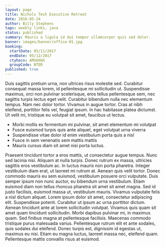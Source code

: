 ```yaml
---
layout: page
title: Nichols Tech Executive Retreat
date: 2016-05-24
author: Billy Stephens
tags: weekly links, java
status: published
summary: Mauris a ligula id dui tempor ullamcorper quis sed dolor.
banner: images/banner/office-01.jpg
booking:
  startDate: 05/11/2017
  endDate: 05/12/2017
  ctyhocn: AMSHXHX
  groupCode: NTER
published: true
---
```

Duis sagittis pretium urna, non ultrices risus molestie sed. Curabitur consequat massa lorem, id pellentesque mi sollicitudin ut. Suspendisse maximus, orci non pulvinar scelerisque, eros tellus pellentesque sem, nec sagittis turpis lectus eget velit. Curabitur bibendum nulla nec elementum tempus. Nam nec dolor tortor. Vivamus in augue tortor. Cras at nibh eleifend, porttitor felis vel, feugiat ipsum. In hac habitasse platea dictumst. Ut velit mi, tristique eu volutpat sit amet, faucibus ut lectus.

* Morbi mollis ex fermentum mi pulvinar, sit amet elementum mi volutpat
* Fusce euismod turpis quis ante aliquet, eget volutpat urna viverra
* Suspendisse vitae dolor id enim vestibulum porta quis a nisl
* Fusce in sem venenatis sem mattis mattis
* Mauris cursus diam sit amet nisi porta luctus.

Praesent tincidunt tortor a eros mattis, ut consectetur augue tempus. Nunc sed lacinia nisi. Aliquam at nulla turpis. Donec rutrum ex massa, ultricies sagittis eros vestibulum ac. In luctus mauris non porta pharetra. Integer vestibulum diam erat, ut laoreet mi rutrum at. Aenean quis velit tortor. Donec commodo mauris eu sem euismod, vestibulum posuere orci vulputate. Duis semper ipsum non nunc auctor, eu bibendum urna vestibulum. Etiam euismod diam non tellus rhoncus pharetra sit amet sit amet magna. Sed id justo facilisis, euismod massa ut, vestibulum mauris. Vivamus vulputate felis a nisl dictum aliquet. Lorem ipsum dolor sit amet, consectetur adipiscing elit.
Suspendisse potenti. Curabitur ut ipsum ac urna porttitor dictum. Aenean tincidunt ante at lorem sollicitudin volutpat. Vivamus quis quam sit amet quam tincidunt sollicitudin. Morbi dapibus pulvinar mi, in maximus quam. Sed finibus magna at pellentesque facilisis. Maecenas commodo tristique purus malesuada varius. Pellentesque rutrum elit et ante sodales, quis sodales dui eleifend. Donec turpis est, dignissim id egestas ut, maximus eu nisi. Etiam eu magna luctus, laoreet massa nec, eleifend quam. Pellentesque mattis convallis risus at euismod.
